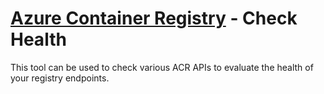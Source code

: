 # [Azure Container Registry](https://aka.ms/acr) - Check Health
This tool can be used to check various ACR APIs to evaluate the health of your registry endpoints.
